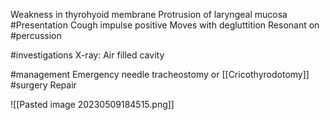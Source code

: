 Weakness in thyrohyoid membrane
Protrusion of laryngeal mucosa
#Presentation 
	Cough impulse positive
	Moves with degluttition
	Resonant on #percussion

#investigations 
	X-ray: Air filled cavity

#management 
	Emergency needle tracheostomy or [[Cricothyrodotomy]]
	#surgery Repair

![[Pasted image 20230509184515.png]]
